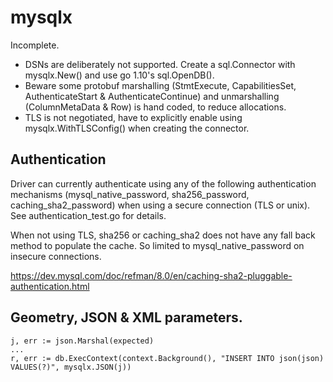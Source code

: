 # mysqlx 

Incomplete.

* DSNs are deliberately not supported. Create a sql.Connector with mysqlx.New() and use go 1.10's sql.OpenDB().
* Beware some protobuf marshalling (StmtExecute, CapabilitiesSet, AuthenticateStart & AuthenticateContinue) and unmarshalling (ColumnMetaData & Row) is hand coded, to reduce allocations.
* TLS is not negotiated, have to explicitly enable using mysqlx.WithTLSConfig() when creating the connector.


## Authentication

Driver can currently authenticate using any of the following authentication mechanisms (mysql_native_password, sha256_password, caching_sha2_password) when using a secure connection (TLS or unix). See authentication_test.go for details.

When not using TLS, sha256 or caching_sha2 does not have any fall back method to populate the cache. So limited to mysql_native_password on insecure connections.

https://dev.mysql.com/doc/refman/8.0/en/caching-sha2-pluggable-authentication.html


## Geometry, JSON & XML parameters.

	j, err := json.Marshal(expected)
    ...
    r, err := db.ExecContext(context.Background(), "INSERT INTO json(json) VALUES(?)", mysqlx.JSON(j))


